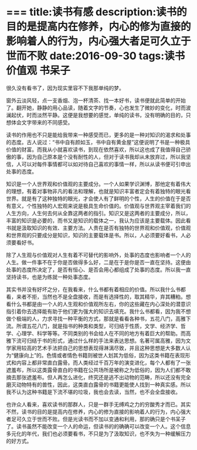 ===
title:读书有感
description:读书的目的是提高内在修养，内心的修为直接的影响着人的行为，内心强大者足可久立于世而不败
date:2016-09-30
tags:读书 价值观 书呆子
===

很久没有看书了，因为现实里容不下我那单纯的梦。

窗外云淡风轻，点一支香烟、泡一杯清茶、找一本好书，读书便就此简单的开始了。翻开她，静静的用心品读，随着文字的节奏，心也发生了微妙的变化，时而波澜起伏，时而淡然平静。这便是我想要的感觉，单纯的读书，没有明确的目的，只想体会文字带来的不同感受。
<!--more-->
读书的作用也不只是能给我带来一种感受而已，更多的是一种对知识的渴求和处事的态度。古人说过：“书中自有颜如玉，书中自有黄金屋”这便说明了书是一种极具价值的财富。而我从小就喜欢读书，到现在依然喜欢，所以这也成了我值得自己骄傲的事，因为自己原本是个没有耐性的人，但对于读书我却从未放弃过，所以我坚信，人可以对每件事情都可以如对待自己喜欢的事情一样，所以从读书便可引申出处事的态度。

知识是一个人世界观和价值观的主要成分。一个人如果学识渊博，那他定有着伟大的理想，有着对事物非凡的看法和理解，也就是知识丰富者定会有着独特的眼光看世界。就是有了这种独特的眼光，才会使人有了鲜明的个性，人生的价值在于是否有意义，个性独特的人宏观来说是极具生命价值的。价值观与世界观主宰着我们的人生方向，人生何去何从全靠这两者的指引。知识又是这两者的主要成分，所以，丰富的知识是必要的，而书又是知识的载体之一，我认为应该是主要载体。因此看书就是汲取知识的有效、主要方法。人贵在是否有独特的世界观和价值观，价值观和世界观的只要成分是知识，知识的主要载体是书。所以，人必须要好看书，人必须要看好书。

除了人生观与价值观对人生有着不可替代的影响外，处事的态度也影响者一个人的人生。做一件事不在于你是否做得多么好，二是在于是你是否一直在坚持。这便由处事的态度所决定了，是否有恒心、是否会用心都组成了处事的态度。所以我一直坚持读书，也是为练就一种处事态度。

其实书并没有好坏之分，在我看来，什么书都有着相应的价值。所以我什么书都看，来者不拒，当然也不是全盘接收，而是有选择性的，取其精华，弃其糟粕。想看什么书都是由一个人的人生观和价值观所左右，你的这些藏在内心深处的潜意识指引着你去选择能有助于他们更为强大的知识去填充。我什么书都看，因为我不想做个极端的人，力求寻找一种平衡的方式，那就是看看各种书，五花八门，高雅下流。所谓五花八门，就是指书的种类和类型，可归结于性质，文学、经济学、哲学、心理学、科学等等。不同类别的书会给人在不同的地方有着巨大的帮助。而高雅下流可归结于书的形式，通过什么样的手法来表达思想。名著可属高雅，因为文学家用较高的艺术手法把自己的思想表现得淋漓尽致，并且这种思想是大多数人认为“健康向上”的。色情或者情色书籍则被世人划其为低俗，因为这类书籍在表现形式和内容上都非常直白露骨。而人类经过千百万年的演变进化，每个人都有了一张遮羞布，所以这类露骨直白的书籍在公共场所是被称之为低俗的，因为人们都不敢摘去那张遮羞布。但人再怎么进化，终究还是逃不出动物的范畴，所以还没有完全磨灭动物特有的兽性，因此，这类直白露骨的书籍更能使人找到一种真实感。所以我不认为这种书籍是下流不堪的垃圾，我也会去读，当然，也不会全盘接收。

也许众人看来，喜欢读书的那群人，只是一群手无缚鸡之力的穷酸秀才而已。其实不然，读书的目的是提高内在修养，内心的修为直接的影响着人的行为，内心强大者足可久立于世而不败。但是光读书而不加以变通和利用，那的确只是个书呆子了。读书虽然不能改变一个人的命运，但读书的的确确可以改变一个人。这个信息多元化的年代，我们也必须要看书，不只是为了汲取知识，也不失为一种缓解压力的好方式。